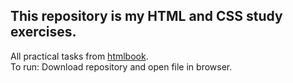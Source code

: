 This repository is my HTML and CSS study exercises.
-------------------------
All practical tasks from [htmlbook](http://htmlbook.ru/practical).  
To run:
Download repository and open file in browser.
